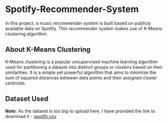 # Spotify-Recommender-System
In this project, a music recommender system is built based on publicly available data on Spotify. This recommender system makes use of K-Means clustering algorithm.

## About K-Means Clustering
K-Means clustering is a popular unsupervised machine learning algorithm used for partitioning a dataset into distinct groups or clusters based on their similarities. It is a simple yet powerful algorithm that aims to minimize the sum of squared distances between data points and their assigned cluster centroids.

## Dataset Used
**Note:** As the dataset is too big to upload here, I have provided the link to download it - 
[spotify.csv](https://drive.google.com/file/d/1Camw-sPSReNnLKEaFfsNcPi8BBxD3jlj/view?usp=sharing)
